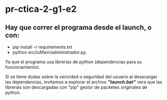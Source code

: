 # pr-ctica-2-g1-e2
## Hay que correr el programa desde el launch, o con:
- pip install -r requirements.txt
- python src/iuMain/administrador.py.
  
Ya que el programa usa librerias de python (dependencias para su funcionamiento).

Si se tiene dudas sobre la vericidad o seguridad del usuario al desacargar las dependencias, invitamos a explorar el archivo  ___"launch.bat"___ vera que las librerias son descargadas con "pip" gestor de packetes originales de python.
